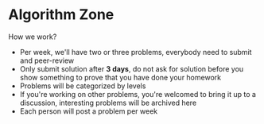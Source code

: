 # Algorithm Zone

How we work?

- Per week, we'll have two or three problems, everybody need to submit and peer-review
- Only submit solution after **3 days**, do not ask for solution before you show something to prove that you have done your homework
- Problems will be categorized by levels
- If you're working on other problems, you're welcomed to bring it up to a discussion, interesting problems will be archived here
- Each person will post a problem per week
